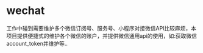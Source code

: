 # wechat
工作中碰到需要维护多个微信订阅号、服务号、小程序对接微信API比较麻烦，本项目提供便捷式的维护各个微信的账户，并提供微信通用api的使用，如:获取微信account_token并维护等..
